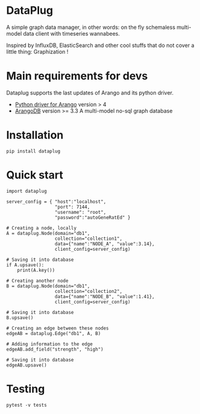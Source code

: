 DataPlug
========

A simple graph data manager, in other words: on the fly schemaless multi-model data client with timeseries wannabees.

Inspired by InfluxDB, ElasticSearch and other cool stuffs that do not cover a little thing: Graphization !


Main requirements for devs
==========================

Dataplug supports the last updates of Arango and its python driver.

 + [Python driver for Arango](https://github.com/joowani/python-arango) version > 4
 + [ArangoDB](https://www.arangodb.com) version >= 3.3
	    A multi-model no-sql graph database



Installation
============

```
pip install dataplug
```

Quick start
===========

```
import dataplug

server_config = { "host":"localhost",
                  "port": 7144,
                  "username": "root",
                  "password":"autoGeneRatEd" }

# Creating a node, locally
A = dataplug.Node(domain="db1",
                  collection="collection1",
                  data={"name":"NODE_A", "value":3.14},
                  client_config=server_config)

# Saving it into database
if A.upsave():
    print(A.key())

# Creating another node
B = dataplug.Node(domain="db1",
                  collection="collection2",
                  data={"name":"NODE_B", "value":1.41},
                  client_config=server_config)

# Saving it into database
B.upsave()

# Creating an edge between these nodes
edgeAB = dataplug.Edge("db1", A, B)

# Adding information to the edge
edgeAB.add_field("strength", "high")

# Saving it into database
edgeAB.upsave()

```

Testing
=======

```
pytest -v tests
```
